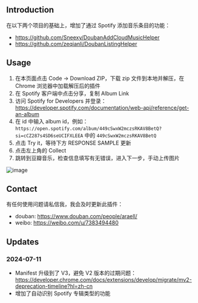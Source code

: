 ## Introduction
在以下两个项目的基础上，增加了通过 Spotify 添加音乐条目的功能：
- https://github.com/Sneexy/DoubanAddCloudMusicHelper
- https://github.com/zeqianli/DoubanListingHelper

## Usage

1. 在本页面点击 Code -> Download ZIP，下载 zip 文件到本地并解压，在 Chrome 浏览器中加载解压后的插件
2. 在 Spotify 客户端中点击分享，复制 Album Link
3. 访问 Spotify for Developers 并登录：https://developer.spotify.com/documentation/web-api/reference/get-an-album
4. 在 id 中输入 album id，例如：`https://open.spotify.com/album/449cSwxW2mczsRKAV8BetQ?si=cCZ287s4SD6seUCIFXLEEA` 中的 `449cSwxW2mczsRKAV8BetQ`
5. 点击 Try it，等待下方 RESPONSE SAMPLE 更新
6. 点击左上角的 Collect
7. 跳转到豆瓣音乐，检查信息填写有无错误，进入下一步，手动上传图片

![image](https://github.com/NOISEMOON/DoubanMusicCollector/assets/5170675/366ab630-24b5-4995-8fe8-23a44425fafe)

## Contact
有任何使用问题请私信我，我会及时更新此插件：
- douban: https://www.douban.com/people/araell/
- weibo: https://weibo.com/u/7383494480

## Updates
### 2024-07-11 
- Manifest 升级到了 V3，避免 V2 版本的过期问题：https://developer.chrome.com/docs/extensions/develop/migrate/mv2-deprecation-timeline?hl=zh-cn
- 增加了自动识别 Spotify 专辑类型的功能
